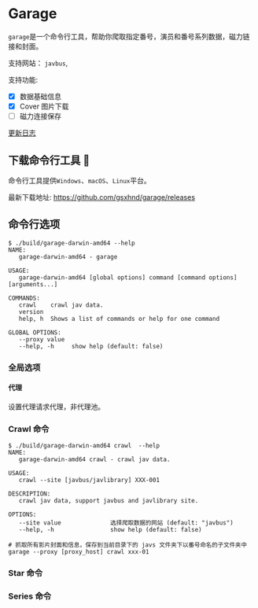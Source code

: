 # Garage

`garage`是一个命令行工具，帮助你爬取指定番号，演员和番号系列数据，磁力链接和封面。

支持网站： `javbus`,

支持功能:

- [x] 数据基础信息
- [x] Cover 图片下载
- [ ] 磁力连接保存

[更新日志](./CHANGELOG.md)

## 下载命令行工具 🔧

命令行工具提供`Windows`、`macOS`、`Linux`平台。

最新下载地址: <https://github.com/gsxhnd/garage/releases>

## 命令行选项

```shell
$ ./build/garage-darwin-amd64 --help
NAME:
   garage-darwin-amd64 - garage

USAGE:
   garage-darwin-amd64 [global options] command [command options] [arguments...]

COMMANDS:
   crawl    crawl jav data.
   version
   help, h  Shows a list of commands or help for one command

GLOBAL OPTIONS:
   --proxy value
   --help, -h     show help (default: false)
```

### 全局选项

#### 代理

设置代理请求代理，非代理池。

### Crawl 命令

```shell
$ ./build/garage-darwin-amd64 crawl  --help
NAME:
   garage-darwin-amd64 crawl - crawl jav data.

USAGE:
   crawl --site [javbus/javlibrary] XXX-001

DESCRIPTION:
   crawl jav data, support javbus and javlibrary site.

OPTIONS:
   --site value              选择爬取数据的网站 (default: "javbus")
   --help, -h                show help (default: false)
```

```shell
# 抓取所有影片封面和信息，保存到当前目录下的 javs 文件夹下以番号命名的子文件夹中
garage --proxy [proxy_host] crawl xxx-01
```

### Star 命令

### Series 命令
